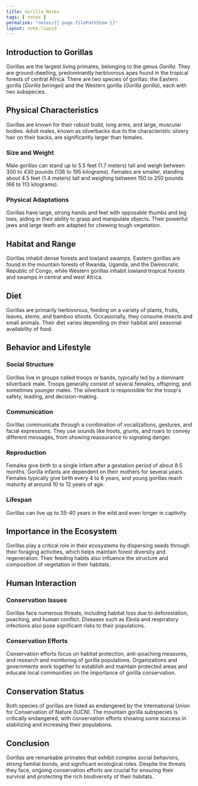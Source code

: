```yaml
---
title: Gorilla Notes
tags: [ notes ]
permalink: "notes/{{ page.filePathStem }}"
layout: note.liquid
---
```


## Introduction to Gorillas

Gorillas are the largest living primates, belonging to the genus _Gorilla_. They are ground-dwelling, predominantly herbivorous apes found in the tropical forests of central Africa. There are two species of gorillas: the Eastern gorilla (_Gorilla beringei_) and the Western gorilla (_Gorilla gorilla_), each with two subspecies.

## Physical Characteristics

Gorillas are known for their robust build, long arms, and large, muscular bodies. Adult males, known as silverbacks due to the characteristic silvery hair on their backs, are significantly larger than females.

### Size and Weight

Male gorillas can stand up to 5.5 feet (1.7 meters) tall and weigh between 300 to 430 pounds (136 to 195 kilograms). Females are smaller, standing about 4.5 feet (1.4 meters) tall and weighing between 150 to 250 pounds (68 to 113 kilograms).

### Physical Adaptations

Gorillas have large, strong hands and feet with opposable thumbs and big toes, aiding in their ability to grasp and manipulate objects. Their powerful jaws and large teeth are adapted for chewing tough vegetation.

## Habitat and Range

Gorillas inhabit dense forests and lowland swamps. Eastern gorillas are found in the mountain forests of Rwanda, Uganda, and the Democratic Republic of Congo, while Western gorillas inhabit lowland tropical forests and swamps in central and west Africa.

## Diet

Gorillas are primarily herbivorous, feeding on a variety of plants, fruits, leaves, stems, and bamboo shoots. Occasionally, they consume insects and small animals. Their diet varies depending on their habitat and seasonal availability of food.

## Behavior and Lifestyle

### Social Structure

Gorillas live in groups called troops or bands, typically led by a dominant silverback male. Troops generally consist of several females, offspring, and sometimes younger males. The silverback is responsible for the troop's safety, leading, and decision-making.

### Communication

Gorillas communicate through a combination of vocalizations, gestures, and facial expressions. They use sounds like hoots, grunts, and roars to convey different messages, from showing reassurance to signaling danger.

### Reproduction

Females give birth to a single infant after a gestation period of about 8.5 months. Gorilla infants are dependent on their mothers for several years. Females typically give birth every 4 to 6 years, and young gorillas reach maturity at around 10 to 12 years of age.

### Lifespan

Gorillas can live up to 35-40 years in the wild and even longer in captivity.

## Importance in the Ecosystem

Gorillas play a critical role in their ecosystems by dispersing seeds through their foraging activities, which helps maintain forest diversity and regeneration. Their feeding habits also influence the structure and composition of vegetation in their habitats.

## Human Interaction

### Conservation Issues

Gorillas face numerous threats, including habitat loss due to deforestation, poaching, and human conflict. Diseases such as Ebola and respiratory infections also pose significant risks to their populations.

### Conservation Efforts

Conservation efforts focus on habitat protection, anti-poaching measures, and research and monitoring of gorilla populations. Organizations and governments work together to establish and maintain protected areas and educate local communities on the importance of gorilla conservation.

## Conservation Status

Both species of gorillas are listed as endangered by the International Union for Conservation of Nature (IUCN). The mountain gorilla subspecies is critically endangered, with conservation efforts showing some success in stabilizing and increasing their populations.

## Conclusion

Gorillas are remarkable primates that exhibit complex social behaviors, strong familial bonds, and significant ecological roles. Despite the threats they face, ongoing conservation efforts are crucial for ensuring their survival and protecting the rich biodiversity of their habitats.

